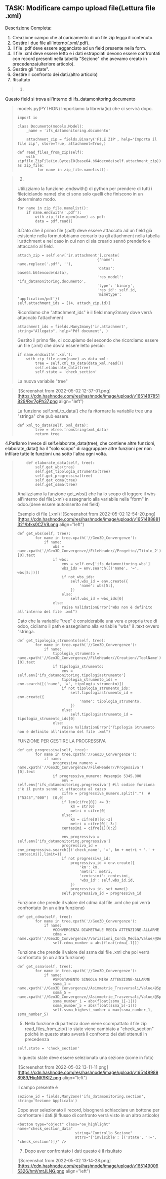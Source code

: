 ## TASK: Modificare campo upload file(Lettura file .xml)

Descrizione Completa:

1. Creazione campo che al caricamento di un file zip legga il contenuto.
2. Gestire i due file all'interno(.xml/.pdf).
3. Il file .pdf deve essere agganciato ad un field presente nella form.
4. Il file .xml deve essere letto e i dati estrapolati devono essere confrontati con record presenti nella tabella "Sezione" che avevamo creato in precedenza(ulteriore articolo).
5. Gestire gli "state".
6. Gestire il confronto dei dati.(altro articolo)
7. Risultato

> 1.
Questo field si trova all'interno di ifs_datamonitoring.documento
> 
> models.py(PYTHON)
> Importiamo la libreria(io) che ci servirà dopo.
> ```
> import io
> ```
> ```
> class Documento(models.Model):
>     _name = 'ifs_datamonitoring.documento'
>     
>     attachment_zip = fields.Binary('FILE ZIP', help='Importa il file zip', store=True, attachment=True,)
> ```
> 
> ```
> def read_files_from_zip(self):
>     with zipfile.ZipFile(io.BytesIO(base64.b64decode(self.attachment_zip))) as zip_file:
>          for name in zip_file.namelist():
> ```

> 2.
> Utilizziamo la funzione .endswith() di python per prendere di tutti i file(ciclando name) che ci sono solo quelli che finiscono in un determinato modo. 
> ```
> for name in zip_file.namelist():
>     if name.endswith('.pdf'):
>         with zip_file.open(name) as pdf:
>         data = pdf.read()
> ```
> 3.Dato che il primo file (.pdf) deve essere attaccato ad un field già esistente nella form,dobbiamo cercarlo tra gli attachment nella tabella ir.attchment e nel caso in cui non ci sia crearlo sennò prenderlo e attaccarlo al field.
> 
> ```
> attach_zip = self.env['ir.attachment'].create(
>                                     {'name': name.replace('.pdf', ''),
>                                     'datas': base64.b64encode(data),
>                                     'res_model': 'ifs_datamonitoring.documento',
>                                     'type': 'binary',
>                                     'res_id': self.id,
>                                     'mimetype': 'application/pdf'})
> self.attachment_ids = [(4, attach_zip.id)]
> ```
> Ricordiamo che "attachment_ids" è il field many2many dove verrà attaccato l'attachment
> ```
> attachment_ids = fields.Many2many('ir.attachment', string="Allegato", help="Pdf document", )
> ```
> Gestito il primo file, ci occupiamo del secondo che ricordiamo essere un file (.xml) che dovrà essere letto perciò:
> ```
> if name.endswith('.xml'):
>     with zip_file.open(name) as data_xml:
>         tree = self.xml_to_data(data_xml.read())
>         self.elaborate_data(tree)
>         self.state = 'check_section'
> ```
> La nuova variabile "tree"

> ![Screenshot from 2022-05-02 12-37-01.png](https://cdn.hashnode.com/res/hashnode/image/upload/v1651487851829/Rvr7gPh37.png align="left")
> 
> La funzione self.xml_to_data() che fa ritornare la variabile tree una "stringa" che può essere.
> ```
> def xml_to_data(self, xml_data):
>         tree = etree.fromstring(xml_data)
>         return tree
> ```
> 
4.Parliamo Invece di self.elaborate_data(tree), che contiene altre funzioni, elaborate_data() ha il "solo scopo" di raggruppare altre funzioni per non infilare tutte le funzioni una sotto l'altra ogni volta.
> ```
>     def elaborate_data(self, tree):
>         self.get_wbs(tree)
>         self.get_tipologia_strumento(tree)
>         self.get_progressiva(tree)
>         self.get_cdma(tree)
>         self.get_ssma(tree)
> ``` 
> Analizziamo la funzione get_wbs() che ha lo scopo di leggere il wbs all'interno del file(.xml) e assegnarlo alla variabile nella "form" in odoo.(deve essere autoinserito nel field)
> 
> Esempio di file (.xml)
> ![Screenshot from 2022-05-02 12-54-20.png](https://cdn.hashnode.com/res/hashnode/image/upload/v1651488881321/bfks0CZV8.png align="left")
> 
> ```
> def get_wbs(self, tree):
>         for name in tree.xpath('//Geo3D_Convergenze'):
>             if name:
>                 wbs = name.xpath('//Geo3D_Convergenze//FileHeader//Progetto//Titolo_2')[0].text
>                 if wbs:
>                     env = self.env['ifs_datamonitoring.wbs']
>                     wbs_ids = env.search([('name', '=', wbs[5:])])
>                     if not wbs_ids:
>                         self.wbs_id = env.create({
>                             'name': wbs[5:],
>                         })
>                     else:
>                         self.wbs_id = wbs_ids[0]
>                 else:
>                     raise ValidationError("Wbs non è definito all'interno del file .xml")
> ```
> 
> Dato che la variabile "tree" è considerabile una vera e propria tree di odoo, cicliamo il path e assegniamo alla variabile "wbs" il .text ovvero "stringa.
> 
> ```
> def get_tipologia_strumento(self, tree):
>         for name in tree.xpath('//Geo3D_Convergenze'):
>             if name:
>                 tipologia_strumento = name.xpath('//Geo3D_Convergenze//FileHeader//Creation//ToolName')[0].text
>                 if tipologia_strumento:
>                     env = self.env['ifs_datamonitoring.tipologiastrumento']
>                     tipologia_strumento_ids = env.search([('name', '=', tipologia_strumento)])
>                     if not tipologia_strumento_ids:
>                         self.tipologiastrumento_id = env.create({
>                             'name': tipologia_strumento,
>                         })
>                     else:
>                         self.tipologiastrumento_id = tipologia_strumento_ids[0]
>                 else:
>                     raise ValidationError("Tipologia Strumento non è definito all'interno del file .xml")
> ```
> FUNZIONE PER GESTIRE LA PROGRESSIVA
> 
> ```
> def get_progressiva(self, tree):
>         for name in tree.xpath('//Geo3D_Convergenze'):
>             if name:
>                 progressiva_numero = name.xpath('//Geo3D_Convergenze//FileHeader//Progessiva')[0].text
>                 if progressiva_numero: #esempio 5345.000
>                     env = self.env['ifs_datamonitoring.progressiva'] #il codice funziona c'è il punto sennò vi attaccate al cazzo
>                     cifre = progressiva_numero.split(".")  #["5345","000"]  [0,0]
>                     if len(cifre[0]) <= 3:
>                         km = str(0)
>                         metri = cifre[0]
>                     else:
>                         km = cifre[0][0:-3]
>                         metri = cifre[0][-3:]
>                     centesimi = cifre[1][0:2]
> 
>                     env_progressiva = self.env['ifs_datamonitoring.progressiva']
>                     progressiva_id = env_progressiva.search([('check_name', '=', km + metri + '.' + centesimi)],limit=1)
>                     if not progressiva_id:
>                         progressiva_id = env.create({
>                             'km': km,
>                             'metri': metri,
>                             'centesimi': centesimi,
>                             'wbs_id': self.wbs_id.id,
>                         })
>                         progressiva_id._set_name()
>                     self.progressiva_id = progressiva_id
> ```
> Funzione che prende il valore del cdma dal file .xml che poi verrà confrontato (in un altra funzione)
> ```
> def get_cdma(self, tree):
>         for name in tree.xpath('//Geo3D_Convergenze'):
>             if name:
>                 #CONVERGENZA DIAMETRALE MEDIA ATTENZIONE-ALLARME
>                 cdma = name.xpath('//Geo3D_Convergenze//Variazioni_Corda_Media/Value/@Delta')
>                 self.cdma_number = abs(float(cdma[-1]))
> ```
> Funzione che prende il valore del ssma dal file .xml che poi verrà confrontato (in un altra funzione)
> ```
> def get_ssma(self, tree):
>         for name in tree.xpath('//Geo3D_Convergenze'):
>             if name:
>                 #SPOSTAMENTO SINGOLA MIRA ATTENZIONE-ALLARME
>                 ssma_1 = name.xpath('//Geo3D_Convergenze//Asimmetrie_Trasversali/Value/@Spostamento_Trasversale_Mira_1')
>                 ssma_5 = name.xpath('//Geo3D_Convergenze//Asimmetrie_Trasversali/Value/@Spostamento_Trasversale_Mira_5')
>                 ssma_number_1 = abs(float(ssma_1[-1]))
>                 ssma_number_5 = abs(float(ssma_5[-1]))
>                 self.ssma_highest_number = max(ssma_number_1, ssma_number_5)
> ```
> 5. Nella funzione di partenza dove viene scompattato il file zip read_files_from_zip() lo state viene cambiato a "check_section" poichè in questo stato avverà il confronto dei dati ottenuti in precedenza
> ```
> self.state = 'check_section'
> ```
> In questo state deve essere selezionato una sezione (come in foto)
> 
> ![Screenshot from 2022-05-02 13-11-11.png](https://cdn.hashnode.com/res/hashnode/image/upload/v1651489898989/HiqNK9Kl2.png align="left")
> 
> Il campo presente è 
> ```
> sezione_id = fields.Many2one('ifs_datamonitoring.section', string='Sezione Applicata')
> ```
> Dopo aver selezionato il record, bisognerà schiacciare un bottone per confrontare i dati.(il flusso di confronto verrà visto in un altro articolo)
> ```
> <button type="object" class="oe_highlight" name="check_section_data"
> 							string="Controllo Sezione"
> 							attrs="{'invisible': [('state', '!=', 'check_section')]}" />
> ```
> 7. Dopo aver confrontato i dati questo è il risultato
> 
> ![Screenshot from 2022-05-02 13-14-28.png](https://cdn.hashnode.com/res/hashnode/image/upload/v1651490095326/hmVmtJLNG.png align="left")
